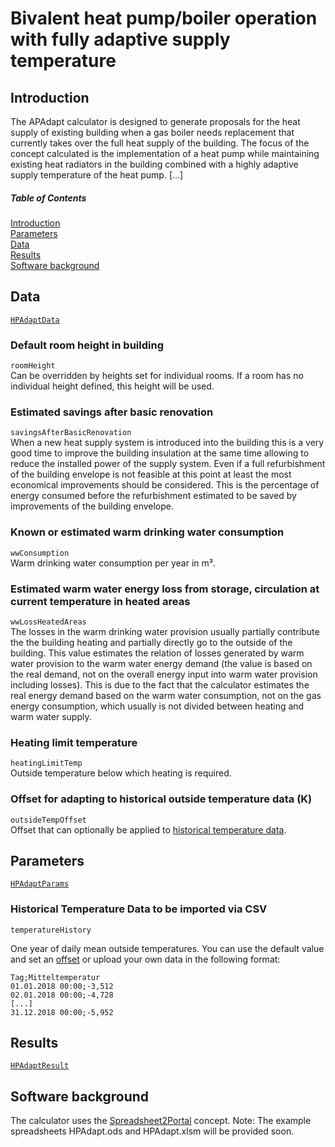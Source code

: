 # Bivalent heat pump/boiler operation with fully adaptive supply temperature

## Introduction
The APAdapt calculator is designed to generate proposals for the heat
supply of existing building when a gas boiler needs replacement that
currently takes over the full heat supply of the building. The focus of
the concept calculated is the implementation of a heat pump while
maintaining existing heat radiators in the building combined with a
highly adaptive supply temperature of the heat pump.  [...]

##### Table of Contents
[Introduction](#introduction)  
[Parameters](#parameters)  
[Data](#data)  
[Results](#results)  
[Software background](#software-background)  

## Data
[`HPAdaptData`](https://github.com/smartrplace/smartr-efficiency/blob/master/smartr-heating-server/src/main/java/extensionmodel/smarteff/hpadapt/HPAdaptData.java)  

### Default room height in building
`roomHeight`  
Can be overridden by heights set for individual rooms.  If a room has no
individual height defined, this height will be used.

### Estimated savings after basic renovation
`savingsAfterBasicRenovation`  
When a new heat supply system is introduced into the building this is a
very good time to improve the building insulation at the same time
allowing to reduce the installed power of the supply system. Even if a
full refurbishment of the building envelope is not feasible at this
point at least the most economical improvements should be considered.
This is the percentage of energy consumed before the refurbishment
estimated to be saved by improvements of the building envelope.

### Known or estimated warm drinking water consumption
`wwConsumption`  
Warm drinking water consumption per year in m³.


### Estimated warm water energy loss from storage, circulation at current temperature in heated areas
`wwLossHeatedAreas`  
The losses in the warm drinking water provision usually partially contribute the the building heating and partially directly go to the outside of the building. This value estimates the relation of losses generated by warm water provision to the warm water energy demand (the value is based on the real demand, not on the overall energy input into warm water provision including losses). This is due to the fact that the calculator estimates the real energy demand based on the warm water consumption, not on the gas energy consumption, which usually is not divided between heating and warm water supply.

<!--
### Warm water energy loss in unheated areas
`wwLossUnheatedAreas`  

### Warm water temperature
`wwTemp`  

### Warm water temperature can be lowered to
`wwTempMin`  
-->
### Heating limit temperature
`heatingLimitTemp`  
Outside temperature below which heating is required.
<!--
### Outside design temperature
`outsideDesignTemp`  

### Estimated savings from condensing boiler
`savingsFromCDBoiler`  

### Dimensioning for price type
`dimensioningForPriceType`  

### U-Value basement in relation to U-Value facade (equal = 1.0)
`uValueBasementFacade`  

### U-Value roof in relation to U-Value facade (equal = 1.0)
`uValueRoofFacade`  

### Thickness of inner walls
`innerWallThickness`  

### Basement temperature during heating season
`basementTempHeatingSeason`  
-->
### Offset for adapting to historical outside temperature data (K)
`outsideTempOffset`  
Offset that can optionally be applied to
[historical temperature data](#historical-temperature-data-to-be-imported-via-csv).


## Parameters
[`HPAdaptParams`](https://github.com/smartrplace/smartr-efficiency/blob/master/smartr-heating-server/src/main/java/extensionmodel/smarteff/hpadapt/HPAdaptParams.java)  
<!--
### Price of CO₂-neutral electricity (EUR/kWh)
`pricesCO2neutral.electrictiyPricePerkWh`  

### Price of 100EE electricity (EUR/kWh)
`prices100EE.electrictiyPricePerkWh`  

### Price of heat pump electricity (EUR/kWh)
`pricesConventional.electrictiyPriceHeatPerkWh`  

### Price of CO₂-neutral heat pump electricity (EUR/kWh)
`pricesCO2neutral.electrictiyPriceHeatPerkWh`  

### Price of 100EE heat pump electricity (EUR/kWh)
`prices100EE.electrictiyPriceHeatPerkWh`  

### Price of conventional natural gas (EUR/kWh)
`pricesConventional.gasPricePerkWh`  

### Price of CO₂-neutral gas (EUR/kWh)
`pricesCO2neutral.gasPricePerkWh`  

### Price of 100EE gas (EUR/kWh)
`prices100EE.gasPricePerkWh`  

### Condensing Boiler → Condensing Boiler (CD→CD), base price (EUR)
`boilerChangeCDtoCD`  

### Low-Temperature Boiler → Condensing Boiler (LT→CD), base price (EUR)
`boilerChangeLTtoCD`  

### Additional CD→CD (EUR/kW)
`boilerChangeCDtoCDAdditionalPerkW`  

### Additional LT→CD (EUR/kW)
`boilerChangeLTtoCDAdditionalPerkW`  

### Additional Base Cost of Bivalent Heat Pump (EUR)
`additionalBivalentHPBase`  

### Additional Base Cost of Bivalent Heat Pump (EUR/kW)
`additionalBivalentHPPerkW`  

### Boiler Power Reduction switching from LT→CD
`boilerPowerReductionLTtoCD`  

### Warm water supply temperature
`wwSupplyTemp`  

-->

### Historical Temperature Data to be imported via CSV
`temperatureHistory`  

One year of daily mean outside temperatures.  You can use the default
value and set an
[offset](#offset-for-adapting-to-historical-outside-temperature-data-k)
or upload your own data in the following format:
```
Tag;Mitteltemperatur
01.01.2018 00:00;-3,512
02.01.2018 00:00;-4,728
[...]
31.12.2018 00:00;-5,952
```

## Results
[`HPAdaptResult`](https://github.com/smartrplace/smartr-efficiency/blob/master/smartr-heating-server/src/main/java/extensionmodel/smarteff/hpadapt/HPAdaptResult.java)  

<!--
### Boiler power (boiler only)
`boilerPowerBoilerOnly`  

### Boiler power (bivalent heat pump)
`boilerPowerBivalentHP`  

### Heat pump power (bivalent heat pump)
`hpPowerBivalentHP`  

### Warm water energy (pre-renovation) (kWh)
`wwEnergyPreRenovation`  

### Heating energy (pre-renovation) (kWh)
`heatingEnergyPreRenovation`  

### Warm water energy (post-renovation) (kWh)
`wwEnergyPostRenovation`  

### Heating energy (post-renovation) (kWh)
`heatingEnergyPostRenovation`  

### Total energy (post-renovation) (kWh)
`totalEnergyPostRenovation`  

### Heating degree days
`heatingDegreeDays`  

### Number of heating days
`numberOfHeatingDays`  

### Heating degree days (hourly basis)
`heatingDegreeDaysHourly`  

### Number of heating days (hourly basis)
`numberOfHeatingDaysHourly`  

### Full load hours excl. warm water (h/a)
`fullLoadHoursExclWW`  

### Full load hours incl. warm water (h/a)
`fullLoadHoursInclWW`  

### Mean heating outside temperature
`meanHeatingOutsideTemp`  

### Maximum power of heat pump from BadRoom
`maxPowerHPfromBadRoom`  

### Window area
`windowArea`  

### Window power loss (W/K)
`pLossWindow`  

### Number of rooms facing outside
`numberOfRoomsFacingOutside`  

### Facade wall area
`facadeWallArea`  

### Basement area
`basementArea`  

### Roof area
`roofArea`  

### Weighted exterior surface area excl. windows
`weightedExtSurfaceAreaExclWindows`  

### Active power while heating
`activePowerWhileHeating`  

### Total power loss (W/K)
`totalPowerLoss`  

### U-Value of facade
`uValueFacade`  

### Basement heating power loss
`powerLossBasementHeating`  

### Other power loss (W/K)
`otherPowerLoss`  

### Power loss at 0°C
`powerLossAtFreezing`  
-->

## Software background
The calculator uses the [Spreadsheet2Portal](https://github.com/smartrplace/smartr-efficiency/blob/master/Spreadsheet2Portal.md) concept.
Note: The example spreadsheets HPAdapt.ods and HPAdapt.xlsm will be provided soon.
